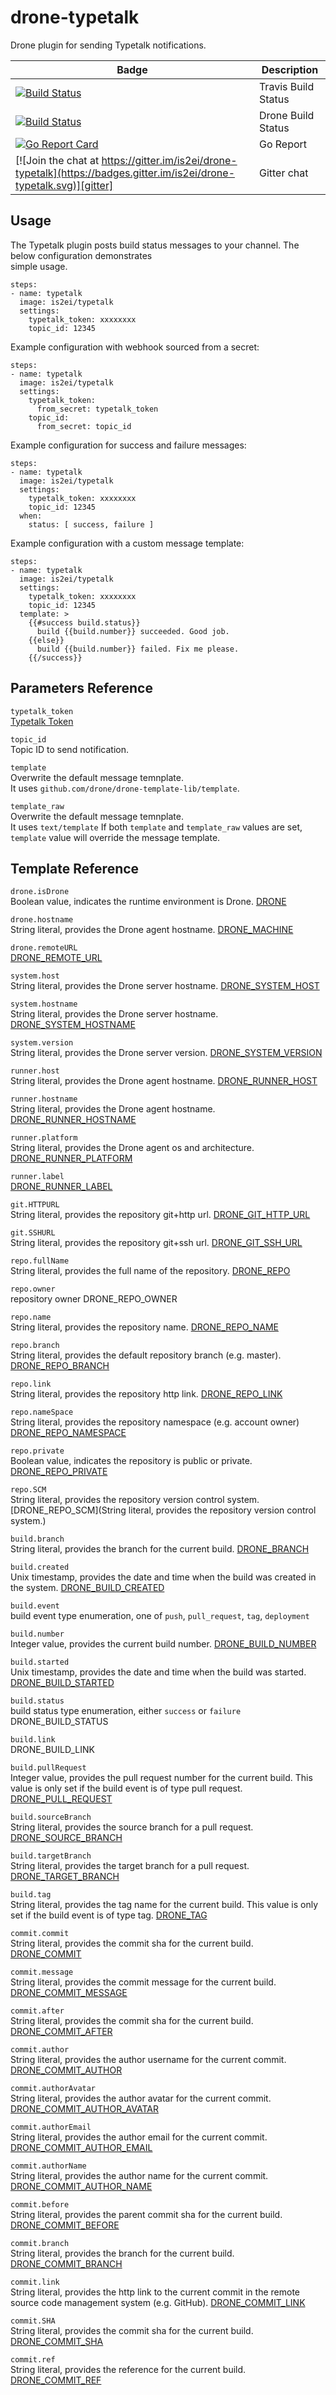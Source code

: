# drone-typetalk

Drone plugin for sending Typetalk notifications.

| Badge | Description |
| ------------- | ------------- |
| [![Build Status](https://travis-ci.org/is2ei/drone-slack.svg?branch=master)][travis] | Travis Build Status |
| [![Build Status](https://cloud.drone.io/api/badges/is2ei/drone-typetalk/status.svg)][drone] | Drone Build Status |
| [![Go Report Card](https://goreportcard.com/badge/github.com/is2ei/drone-typetalk)][goreport] | Go Report |
| [![Join the chat at https://gitter.im/is2ei/drone-typetalk](https://badges.gitter.im/is2ei/drone-typetalk.svg)][gitter] | Gitter chat |

[travis]: https://travis-ci.org/is2ei/drone-slack
[drone]: https://cloud.drone.io/is2ei/drone-typetalk
[goreport]: https://goreportcard.com/report/github.com/is2ei/drone-typetalk
[gitter]: https://gitter.im/is2ei/drone-typetalk?utm_source=badge&utm_medium=badge&utm_campaign=pr-badge&utm_content=badge

## Usage

The Typetalk plugin posts build status messages to your channel. The below configuration demonstrates  
simple usage.

```
steps:
- name: typetalk
  image: is2ei/typetalk
  settings:
    typetalk_token: xxxxxxxx
    topic_id: 12345
```

Example configuration with webhook sourced from a secret:

```
steps:
- name: typetalk
  image: is2ei/typetalk
  settings:
    typetalk_token:
      from_secret: typetalk_token
    topic_id:
      from_secret: topic_id
```

Example configuration for success and failure messages:

```
steps:
- name: typetalk
  image: is2ei/typetalk
  settings:
    typetalk_token: xxxxxxxx
    topic_id: 12345
  when:
    status: [ success, failure ]
```

Example configuration with a custom message template:

```
steps:
- name: typetalk
  image: is2ei/typetalk
  settings:
    typetalk_token: xxxxxxxx
    topic_id: 12345
  template: >
    {{#success build.status}}
      build {{build.number}} succeeded. Good job.
    {{else}}
      build {{build.number}} failed. Fix me please.
    {{/success}}
```

## Parameters Reference

`typetalk_token`  
[Typetalk Token](https://developer.nulab-inc.com/docs/typetalk/#tttoken)

`topic_id`  
Topic ID to send notification.  

`template`  
Overwrite the default message temnplate.  
It uses `github.com/drone/drone-template-lib/template`.  

`template_raw`  
Overwrite the default message temnplate.  
It uses `text/template` If both `template` and `template_raw` values are set, `template` value will override the message template.  

## Template Reference

`drone.isDrone`  
Boolean value, indicates the runtime environment is Drone. [DRONE](https://docs.drone.io/reference/environ/drone/)  

`drone.hostname`  
String literal, provides the Drone agent hostname. [DRONE_MACHINE](https://docs.drone.io/reference/environ/drone-machine/)  

`drone.remoteURL`  
[DRONE_REMOTE_URL](https://docs.drone.io/reference/environ/drone-remote-url/)  

`system.host`  
String literal, provides the Drone server hostname. [DRONE_SYSTEM_HOST](https://docs.drone.io/reference/environ/drone-system-host/)  

`system.hostname`  
String literal, provides the Drone server hostname. [DRONE_SYSTEM_HOSTNAME](https://docs.drone.io/reference/environ/drone-system-hostname/)  

`system.version`  
String literal, provides the Drone server version. [DRONE_SYSTEM_VERSION](https://docs.drone.io/reference/environ/drone-system-version/)  

`runner.host`  
String literal, provides the Drone agent hostname. [DRONE_RUNNER_HOST](https://docs.drone.io/reference/environ/drone-runner-host/)  

`runner.hostname`  
String literal, provides the Drone agent hostname. [DRONE_RUNNER_HOSTNAME](https://docs.drone.io/reference/environ/drone-runner-hostname/)  

`runner.platform`  
String literal, provides the Drone agent os and architecture. [DRONE_RUNNER_PLATFORM](https://docs.drone.io/reference/environ/drone-runner-platform/)  

`runner.label`  
[DRONE_RUNNER_LABEL](https://docs.drone.io/reference/environ/drone-runner-label/)  

`git.HTTPURL`  
String literal, provides the repository git+http url. [DRONE_GIT_HTTP_URL](https://docs.drone.io/reference/environ/drone-git-http-url/)  

`git.SSHURL`  
String literal, provides the repository git+ssh url. [DRONE_GIT_SSH_URL](https://docs.drone.io/reference/environ/drone-git-ssh-url/)  

`repo.fullName`  
String literal, provides the full name of the repository. [DRONE_REPO](https://docs.drone.io/reference/environ/drone-repo/)  

`repo.owner`  
repository owner DRONE_REPO_OWNER  

`repo.name`  
String literal, provides the repository name. [DRONE_REPO_NAME](https://docs.drone.io/reference/environ/drone-repo-name/)  

`repo.branch`  
String literal, provides the default repository branch (e.g. master). [DRONE_REPO_BRANCH](https://docs.drone.io/reference/environ/drone-repo-branch/)  

`repo.link`  
String literal, provides the repository http link. [DRONE_REPO_LINK](https://docs.drone.io/reference/environ/drone-repo-link/)  

`repo.nameSpace`  
String literal, provides the repository namespace (e.g. account owner) [DRONE_REPO_NAMESPACE](https://docs.drone.io/reference/environ/drone-repo-namespace/)  

`repo.private`  
Boolean value, indicates the repository is public or private. [DRONE_REPO_PRIVATE](https://docs.drone.io/reference/environ/drone-repo-private/)  

`repo.SCM`  
String literal, provides the repository version control system. [DRONE_REPO_SCM](String literal, provides the repository version control system.)  

`build.branch`  
String literal, provides the branch for the current build. [DRONE_BRANCH](https://docs.drone.io/reference/environ/drone-branch/)  

`build.created`  
Unix timestamp, provides the date and time when the build was created in the system. [DRONE_BUILD_CREATED](https://docs.drone.io/reference/environ/drone-build-created/)  

`build.event`  
build event type enumeration, one of `push`, `pull_request`, `tag`, `deployment`  

`build.number`  
Integer value, provides the current build number. [DRONE_BUILD_NUMBER](https://docs.drone.io/reference/environ/drone-build-number/)  

`build.started`  
Unix timestamp, provides the date and time when the build was started. [DRONE_BUILD_STARTED](https://docs.drone.io/reference/environ/drone-build-started/)  

`build.status`  
build status type enumeration, either `success` or `failure` DRONE_BUILD_STATUS  

`build.link`  
DRONE_BUILD_LINK  

`build.pullRequest`  
Integer value, provides the pull request number for the current build. This value is only set if the build event is of type pull request. [DRONE_PULL_REQUEST](https://docs.drone.io/reference/environ/drone-pull-request/)  

`build.sourceBranch`  
String literal, provides the source branch for a pull request. [DRONE_SOURCE_BRANCH](https://docs.drone.io/reference/environ/drone-source-branch/)  

`build.targetBranch`  
String literal, provides the target branch for a pull request. [DRONE_TARGET_BRANCH](https://docs.drone.io/reference/environ/drone-target-branch/)  

`build.tag`  
String literal, provides the tag name for the current build. This value is only set if the build event is of type tag. [DRONE_TAG](https://docs.drone.io/reference/environ/drone-tag/)  

`commit.commit`  
String literal, provides the commit sha for the current build. [DRONE_COMMIT](https://docs.drone.io/reference/environ/drone-commit/)  

`commit.message`  
String literal, provides the commit message for the current build. [DRONE_COMMIT_MESSAGE](https://docs.drone.io/reference/environ/drone-commit-message/)  

`commit.after`  
String literal, provides the commit sha for the current build. [DRONE_COMMIT_AFTER](https://docs.drone.io/reference/environ/drone-commit-after/)  

`commit.author`  
String literal, provides the author username for the current commit. [DRONE_COMMIT_AUTHOR](https://docs.drone.io/reference/environ/drone-commit-author/)  

`commit.authorAvatar`  
String literal, provides the author avatar for the current commit. [DRONE_COMMIT_AUTHOR_AVATAR](https://docs.drone.io/reference/environ/drone-commit-author-avatar/)  

`commit.authorEmail`  
String literal, provides the author email for the current commit. [DRONE_COMMIT_AUTHOR_EMAIL](https://docs.drone.io/reference/environ/drone-commit-author-email/)  

`commit.authorName`  
String literal, provides the author name for the current commit. [DRONE_COMMIT_AUTHOR_NAME](https://docs.drone.io/reference/environ/drone-commit-author-name/)  

`commit.before`  
String literal, provides the parent commit sha for the current build. [DRONE_COMMIT_BEFORE](https://docs.drone.io/reference/environ/drone-commit-before/)  

`commit.branch`  
String literal, provides the branch for the current build. [DRONE_COMMIT_BRANCH](https://docs.drone.io/reference/environ/drone-commit-branch/)  

`commit.link`  
String literal, provides the http link to the current commit in the remote source code management system (e.g. GitHub). [DRONE_COMMIT_LINK](https://docs.drone.io/reference/environ/drone-commit-link/)

`commit.SHA`  
String literal, provides the commit sha for the current build. [DRONE_COMMIT_SHA](https://docs.drone.io/reference/environ/drone-commit-sha/)  

`commit.ref`  
String literal, provides the reference for the current build. [DRONE_COMMIT_REF](https://docs.drone.io/reference/environ/drone-commit-ref/)  
